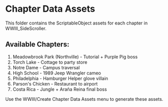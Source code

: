 # Chapter Data Assets

This folder contains the ScriptableObject assets for each chapter in WWIII_SideScroller.

## Available Chapters:
1. Meadowbrook Park (Northville) - Tutorial + Purple Pig boss
2. Torch Lake - Cottage to party store
3. Notre Dame - Campus traversal  
4. High School - 1989 Jeep Wrangler cameo
5. Philadelphia - Hamburger Helper glove villain
6. Parson's Chicken - Restaurant to airport
7. Costa Rica - Jungle + Araña Reina final boss

Use the WWIII/Create Chapter Data Assets menu to generate these assets.